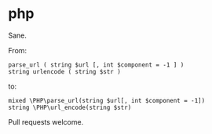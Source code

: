 # php
Sane.

From:

    parse_url ( string $url [, int $component = -1 ] )
    string urlencode ( string $str )
    
to:


    mixed \PHP\parse_url(string $url[, int $component = -1])
    string \PHP\url_encode(string $str)
    
Pull requests welcome.

